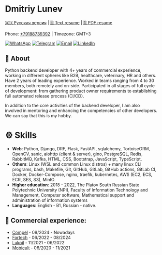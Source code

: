 # Dmitriy Lunev

[🇷🇺 Русская версия](./README_RU.md) |
[🖹 Text resume](./attachments/resume_ENG.txt) |
[🖺 PDF resume](./attachments/resume_ENG.pdf)

Phone: [+79188739392](tel:79188739392) | Timezone: GMT+3

[![WhatsApp](https://img.shields.io/badge/WhatsApp-25D366?logo=whatsapp&logoColor=white)](https://api.whatsapp.com/send?phone=79188739392)
[![Telegram](https://img.shields.io/badge/Telegram-2CA5E0?logo=telegram&logoColor=white)](https://t.me/alittlemoron)
[![Email](https://img.shields.io/badge/Gmail-D14836?logo=gmail&logoColor=white)](mailto:dima.lunev14@gmail.com)
[![LinkedIn](https://custom-icon-badges.demolab.com/badge/LinkedIn-0A66C2?logo=linkedin-white&logoColor=fff)](https://www.linkedin.com/in/dmitriy-lunev/)

## 💬 About

Python backend developer with 4+ years of commercial experience, working in different spheres like
B2B, healthcare, veterinary, HR and others. Have 2 years of leading experience. Worked in teams
ranging from 4 to 30 members, both remotely and on-side. Participated in all stages of full cycle 
of development: from gathering product owner requirements to establishing full automated release
process (CI/CD).

In addition to the core activities of the backend developer, I am also involved in mentoring and
enhancing the competencies of other developers. We can say that this is my hobby.

# ⚙️ Skills

- **Web**: Python, Django, DRF, Flask, FastAPI, sqlalchemy, TortoiseORM, OpenCV, sanic,
  aiohttp (client & server), gino, PostgreSQL, Redis, RabbitMQ, Kafka, HTML, CSS,
  Bootstrap, JavaScript, TypeScript.
- **Others**: Linux (WSL and common Linux distros) + many linux CLI programs, bash, Makefile,
  Git, GitHub, GitLab, GitHub actions, GitLab CI, Docker, Docker-Compose, nginx,
  traefik, kubernetes, AWS (EC2, ECS, ECR, SES, S3), MinIO.
- **Higher education**: 2018 - 2022, The Platov South Russian State Polytechnic University (NPI),
  Faculty of Information Technology and Management, Computer software, Mathematical support and
  administration of information systems
- **Languages**: English - B1, Russian - native.

## 👔 Commercial experience:

- [Compel](https://www.compel.ru/) - 08/2024 - Nowadays
- [Fortech](https://fortech.dev/) - 06/2022 - 08/2024
- [Lukoil](https://lukoil.ru/) - 11/2021 - 06/2022
- [Mobicult](https://mobicult.ru/) - 06/2020 - 11/2021
